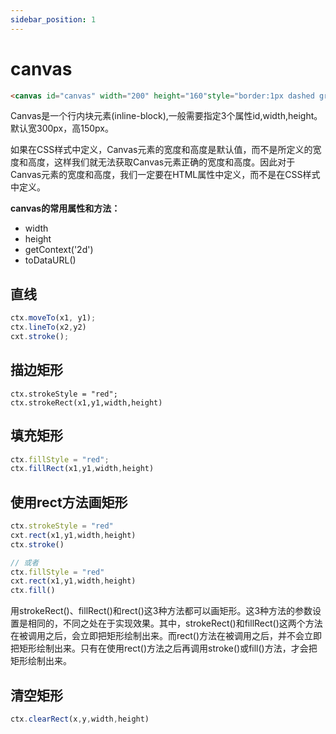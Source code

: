```yaml
---
sidebar_position: 1
---
```



# canvas

```html
<canvas id="canvas" width="200" height="160"style="border:1px dashed gray"></canvas>
```

Canvas是一个行内块元素(inline-block),一般需要指定3个属性id,width,height。默认宽300px，高150px。

如果在CSS样式中定义，Canvas元素的宽度和高度是默认值，而不是所定义的宽度和高度，这样我们就无法获取Canvas元素正确的宽度和高度。因此对于Canvas元素的宽度和高度，我们一定要在HTML属性中定义，而不是在CSS样式中定义。

**canvas的常用属性和方法：**
- width
- height
- getContext('2d')
- toDataURL()



## 直线

```javascript
ctx.moveTo(x1, y1);
ctx.lineTo(x2,y2)
cxt.stroke();
```
## 描边矩形
```javascriptnpm 
ctx.strokeStyle = "red";
ctx.strokeRect(x1,y1,width,height)
```
## 填充矩形
```javascript
ctx.fillStyle = "red";
ctx.fillRect(x1,y1,width,height)
```
## 使用rect方法画矩形
```javascript
ctx.strokeStyle = "red"
cxt.rect(x1,y1,width,height)
ctx.stroke()

// 或者
ctx.fillStyle = "red"
cxt.rect(x1,y1,width,height)
ctx.fill()
```
用strokeRect()、fillRect()和rect()这3种方法都可以画矩形。这3种方法的参数设置是相同的，不同之处在于实现效果。其中，strokeRect()和fillRect()这两个方法在被调用之后，会立即把矩形绘制出来。而rect()方法在被调用之后，并不会立即把矩形绘制出来。只有在使用rect()方法之后再调用stroke()或fill()方法，才会把矩形绘制出来。

## 清空矩形
```javascript
ctx.clearRect(x,y,width,height)
```